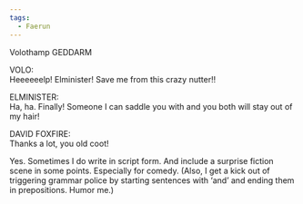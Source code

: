 ```yaml
---
tags:
  - Faerun
---
```


Volothamp GEDDARM

VOLO:  
Heeeeeelp! Elminister! Save me from this crazy nutter!!

ELMINISTER:  
Ha, ha. Finally! Someone I can saddle you with and you both will stay out of my hair!

DAVID FOXFIRE:  
Thanks a lot, you old coot!

Yes. Sometimes I do write in script form. And include a surprise fiction scene in some points. Especially for comedy. (Also, I get a kick out of triggering grammar police by starting sentences with ‘and’ and ending them in prepositions. Humor me.)
